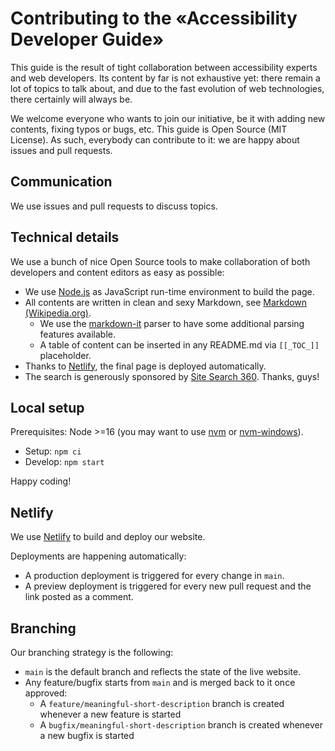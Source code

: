 # Contributing to the «Accessibility Developer Guide»

This guide is the result of tight collaboration between accessibility experts and web developers. Its content by far is not exhaustive yet: there remain a lot of topics to talk about, and due to the fast evolution of web technologies, there certainly will always be.

We welcome everyone who wants to join our initiative, be it with adding new contents, fixing typos or bugs, etc. This guide is Open Source (MIT License). As such, everybody can contribute to it: we are happy about issues and pull requests.

## Communication

We use issues and pull requests to discuss topics.

## Technical details

We use a bunch of nice Open Source tools to make collaboration of both developers and content editors as easy as possible:

- We use [Node.js](https://nodejs.org/) as JavaScript run-time environment to build the page.
- All contents are written in clean and sexy Markdown, see [Markdown (Wikipedia.org)](https://en.wikipedia.org/wiki/Markdown).
  - We use the [markdown-it](https://markdown-it.github.io/) parser to have some additional parsing features available.
  - A table of content can be inserted in any README.md via `[[_TOC_]]` placeholder.
- Thanks to [Netlify](https://www.netlify.com/), the final page is deployed automatically.
- The search is generously sponsored by [Site Search 360](https://sitesearch360.com/). Thanks, guys!

## Local setup

Prerequisites: Node >=16 (you may want to use [nvm](https://github.com/nvm-sh/nvm) or [nvm-windows](https://github.com/coreybutler/nvm-windows)).

- Setup: `npm ci`
- Develop: `npm start`

Happy coding!

## Netlify

We use [Netlify](https://www.netlify.com/) to build and deploy our website.

Deployments are happening automatically:

- A production deployment is triggered for every change in `main`.
- A preview deployment is triggered for every new pull request and the link posted as a comment.

## Branching

Our branching strategy is the following:

- `main` is the default branch and reflects the state of the live website.
- Any feature/bugfix starts from `main` and is merged back to it once approved:
  - A `feature/meaningful-short-description` branch is created whenever a new feature is started
  - A `bugfix/meaningful-short-description` branch is created whenever a new bugfix is started
